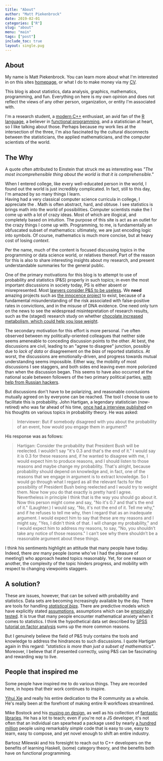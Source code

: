 ```yaml
---
title: "About"
author: "Matt Piekenbrock"
date: 2019-02-01
categories: ["R"]
slug: "about"
menu: "main"
tags: ["post"]
include_toc: true
layout: single.pug
---
```


## About 

My name is Matt Piekenbrock. You can learn more about what I'm interested in on this sites [homepage](), or what I do to make money via my [CV](mattpiekenbrock.com). 

This blog is about statistics, data analysis, graphics, mathematics, programming, and fun. Everything on here is my own opinion and does not reflect the views of any other person, organization, or entity I'm associated with. 

I'm a research student, a [modern C++](https://github.com/isocpp/CppCoreGuidelines/blob/master/CppCoreGuidelines.md#abstract) enthusiast, an avid fan of the [R language](https://www.r-project.org/), a believer in [functional programming](https://en.wikipedia.org/wiki/Functional_programming), and a statistician at heart, so I like talking about those. Perhaps because my work lies at the intersection of the three, I'm also fascinated by the cultural disconnects between the statisticians, the applied mathematicians, and the computer scientists of the world. 

## The Why 

A quote often attributed to Einstein that struck me as interesting was _"The most incomprehensible thing about the world is that it is comprehensible."_ 

When I entered college, like every well-educated person in the world, I found out the world is just incredibly complicated. In fact, still to this day, 
I'm amazed by so many things I learn.   
Having had a very classical computer science curricula in college, I appreciate the . Math is often abstract, hard, and obtuse.
I see statistics is brings math into the world of possibilities. 
Computer scientists make the I come up with a lot of crazy ideas. Most of which are illogical, and completely based on intuition. 
The purpose of this site is act as an outlet for the crazy things I come up with. Programming, to me, is fundamentally
an obfuscated subset of mathematics: ultimately, we are just encoding logic into symbols. Of course, mathematics 
is much more concise, but at heavy cost of losing _context_. 

Per the name, much of the content is focused discussing topics in the programming or data science world, or relatives thereof. Part of the reason for this is also to share interesting insights about my research, and present understandable summaries for the general public.

One of the primary motivations for this blog is to attempt to use of probability and statistics (P&S) properly in such topics; in even the most important discussions in society today, PS is either absent or misrepresented. Most [lawyers consider P&S to be useless](). We **need** amazing projects such as [the innocence project]() to exist, because of a fundamental misunderstanding of the risk associated with false-positive rates in convictions, and in the misuse of DNA evidence. One need only turn on the news to see the widespread misintepretation of research results, such as the (staged) research study on whether [chocolate increased metabolism, which could help you lose weight](https://io9.gizmodo.com/i-fooled-millions-into-thinking-chocolate-helps-weight-1707251800).

The secondary motivation for this effort is more personal. I've often observed between my politically-oriented colleagues that neither side seems ameneable to conceding discussion points to the other. At best, the discussions are civil, leading to an "agree to disagree" junction, possibly due to _lack of data_ or disagreement on the _bias_ of reported statistics. At worst, the discussions are emotionally-driven, and progress towards mutual understanding seems impossible. Either way, the mobility of most discussions I see staggers, and both sides end leaving even more polorized than when the discussion began. This seems to have also occurred at the national scale between followers of the two primary political parties, [with help from Russian hackers](). 

But discussions don't have to be polarizing, and reasonable conclusions mutually agreed on by everyone can be reached. The tool I choose to use to facilitate this is probability. John Hartigan, a legendary statistician (now-retired) who was far ahead of his time, [once had a interview published](http://www.stat.yale.edu/Conferences/Stats2009/AConversationwithJohnHartigan.pdf) on his thoughts on various topics in probability theory. He was asked:  

> Interviewer: But if somebody disagreed with you about the probability of an event, how would you engage them in argument?

His response was as follows:

> Hartigan: Consider the probability that President Bush will be reelected. I wouldn’t say "it's 0.3 and that's the end of it." I would say it is 0.3 for these reasons and, if he wanted to disagree with me, I would expect him to produce reasons, and I should listen to those reasons and maybe change my probability. That's alright, because probability should depend on knowledge and, in fact, one of the reasons that we engage in argument is to extract knowledge. So I would go through what I regard as all the relevant facts for the possibility of President Bush being reelected and I would try to weight them. Now how you do that exactly is pretty hard I agree. Nevertheless in principle I think that is the way you should go about it. Now this person might come and say, "No it's 0.7 and that's the end of it." (Laughter.) I would say, "No, it's not the end of it. Tell me why," and if he refuses to tell me why, then I regard that as an inadequate argument. I would expect him to say that these are my reasons and I might say, "Yes, I didn't think of that. I will change my probability," and I would expect him to address my reasons, to say, "No, you shouldn’t take any notice of those reasons." I can’t see why there shouldn’t be a reasonable argument about these things.

I think his sentiments highlight an attitude that many people have today. Indeed, there _are_ many people (some who've I had the pleasure of meeting!) who approach heated topics reasonably. Yet, for one reason or another, the complexity of the topic hinders progress, and mobility with respect to changing viewpoints staggers. 

## A solution?

These are issues, however, that can be solved with probability and statistics. Data sets are becoming increasingly available by the day. There are tools for handling [_statistical bias_](https://en.wikipedia.org/wiki/Bias_(statistics)). There are predictive models which have explicitly stated [assumptions](https://en.wikipedia.org/wiki/Inductive_bias), assumptions which can be [empirically tested](https://en.wikipedia.org/wiki/Statistical_hypothesis_testing). It is true that many people encounter mathematical anxiety when it comes to statistics. I think the hypothetical data set described by [SPSS tutorial on factor analysis](https://stats.idre.ucla.edu/spss/seminars/introduction-to-factor-analysis/a-practical-introduction-to-factor-analysis/) sums up the more common reasons. 

But I genuinely believe the field of P&S truly contains the tools and knowledge to address the hindrances to such discussions. I quote Hartigan again in this regard: _"statistics is more than just a subset of mathematics"_.  Moreover, I believe that if presented correctly, using P&S can be fascinating and rewarding way to live. 

## People that inspired me

Some people have inspired me to do various things. They are recorded here, in hopes that their work continues to inspire. 

[Yihui Xie](https://yihui.name/) and really his entire dedication to the R community as a whole. He's really been at the forefront of 
making entire R workflows streamlined.

Mike Bostock and his [musing on design](https://medium.com/@mbostock/what-makes-software-good-943557f8a488), as well as his collection of 
[fantastic libraries](https://github.com/d3/d3). He has a lot to teach; even if you're not a JS developer, it's not often that an individual 
can spearhead a package used by nearly [a hundred million](https://npm-stat.com/charts.html?package=d3&from=2001-12-14&to=2019-12-14) people 
using remarkably _simple_ code that is easy to use, easy to learn, easy to compose, and yet novel 
enough to shift an entire industry. 

Bartosz Milewski and his foresight to reach out to C++ developers on the benefits of learning Haskell, (some) category theory, and the 
benefits both have on functional programming. 
